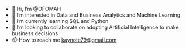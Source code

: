 - 👋 Hi, I’m @OFOMAH
- 👀 I’m interested in Data and Business Analytics and Machine Learning
- 🌱 I’m currently learning SQL and Python
- 💞️ I’m looking to collaborate on adopting Artificial Intelligence to make business decisions
- 📫 How to reach me kaynote79@gmail.com

<!---
OFOMAH/OFOMAH is a ✨ special ✨ repository because its `README.md` (this file) appears on your GitHub profile.
You can click the Preview link to take a look at your changes.
--->
